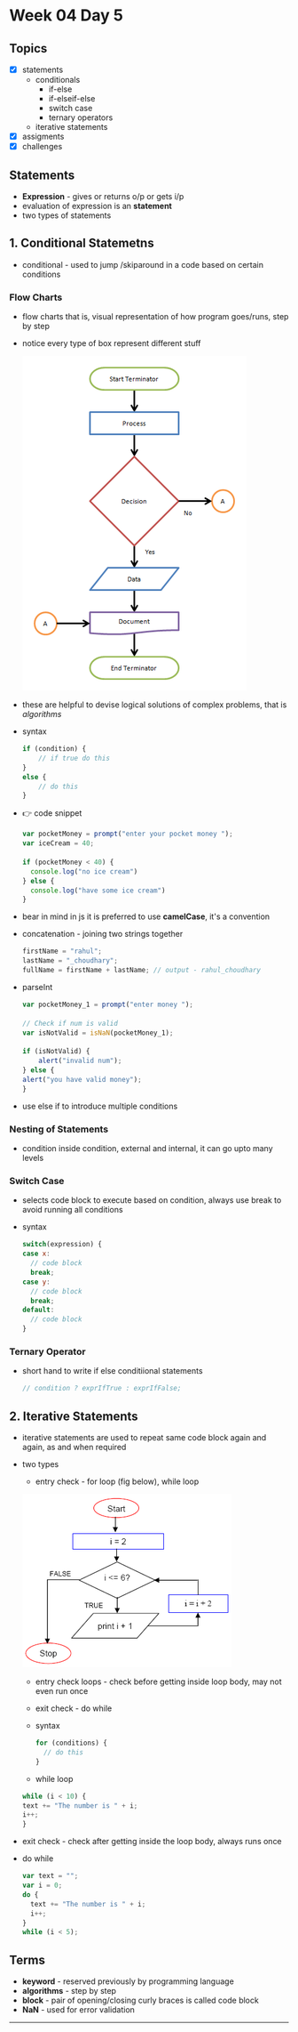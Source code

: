 # Week 04 Day 5

## Topics

- [x] statements
  - conditionals
    - if-else
    - if-elseif-else
    - switch case
    - ternary operators
  - iterative statements
- [x] assigments
- [x] challenges

## Statements

- **Expression** - gives or returns o/p or gets i/p
- evaluation of expression is an **statement**
- two types of statements

## 1. Conditional Statemetns

- conditional - used to jump /skiparound in a code based on certain conditions

### Flow Charts

- flow charts that is, visual representation of how program goes/runs, step by step
- notice every type of box represent different stuff

  ![flow chart](./flow.png "attr - https://www.breezetree.com/articles/what-is-a-flow-chart")
  
- these are helpful to devise logical solutions of complex problems, that is *algorithms*

- syntax
  
  ```javascript
  if (condition) {
      // if true do this
  }
  else {
      // do this
  }
  ```

- 👉 code snippet
  
  ```javascript
  var pocketMoney = prompt("enter your pocket money ");
  var iceCream = 40;

  if (pocketMoney < 40) {
    console.log("no ice cream")
  } else {
    console.log("have some ice cream")
  }
  ```

- bear in mind in js it is preferred to use **camelCase**, it's a convention

- concatenation - joining two strings together
  
  ```javascript
  firstName = "rahul";
  lastName = "_choudhary";
  fullName = firstName + lastName; // output - rahul_choudhary
  ```

- parseInt

  ```javascript
  var pocketMoney_1 = prompt("enter money ");

  // Check if num is valid
  var isNotValid = isNaN(pocketMoney_1);

  if (isNotValid) {
      alert("invalid num");
  } else {
  alert("you have valid money");
  }
  ```

- use else if to introduce multiple conditions

### Nesting of Statements

- condition inside condition, external and internal, it can go upto many levels

### Switch Case

- selects code block to execute based on condition, always use break to avoid running all conditions
- syntax

  ```javascript
  switch(expression) {
  case x:
    // code block
    break;
  case y:
    // code block
    break;
  default:
    // code block
  }
  ```

### Ternary Operator

- short hand to write if else conditiional statements

  ```javascript
  // condition ? exprIfTrue : exprIfFalse;
  ```

## 2. Iterative Statements

- iterative statements are used to repeat same code block again and again, as and when required
- two types
  - entry check - for loop (fig below), while loop

  ![for loop](./for.png "attr - https://stackoverflow.com/questions/879250/how-to-picture-for-loop-in-block-representation-of-algorithm")

  - entry check loops - check before getting inside loop body, may not even run once
  - exit check - do while
  - syntax

    ```javascript
    for (conditions) {
      // do this
    }
    ```
  
  - while loop
  
  ```javascript 
  while (i < 10) {
  text += "The number is " + i;
  i++;
  }
  ```

- exit check - check after getting inside the loop body, always runs once
- do while
  
  ```javascript
  var text = "";
  var i = 0;
  do {
    text += "The number is " + i;
    i++;
  }
  while (i < 5);
  ```

## Terms

- **keyword** - reserved previously by programming language
- **algorithms** - step by step
- **block** - pair of opening/closing curly braces is called code block
- **NaN** - used for error validation

---

